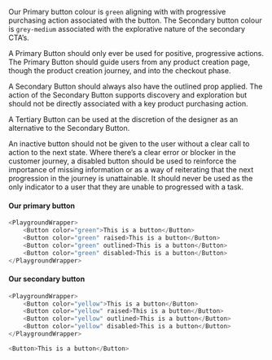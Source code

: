 Our Primary button colour is `green` aligning with with progressive purchasing action associated with the button. The Secondary button colour is `grey-medium` associated with the explorative nature of the secondary CTA’s.

A Primary Button should only ever be used for positive, progressive actions. The Primary Button should guide users from any product creation page, though the product creation journey, and into the checkout phase.

A Secondary Button should always also have the outlined prop applied. The action of the Secondary Button supports discovery and exploration but should not be directly associated with a key product purchasing action.

A Tertiary Button can be used at the discretion of the designer as an alternative to the Secondary Button.

An inactive button should not be given to the user without a clear call to action to the next state. Where there’s a clear error or blocker in the customer journey, a disabled button should be used to reinforce the importance of missing information or as a way of reiterating that the next progression in the journey is unattainable. It should never be used as the only indicator to a user that they are unable to progressed with a task.

#### Our primary button
```js { "noeditor": true }
<PlaygroundWrapper>
    <Button color="green">This is a button</Button>
    <Button color="green" raised>This is a button</Button>
    <Button color="green" outlined>This is a button</Button>
    <Button color="green" disabled>This is a button</Button>
</PlaygroundWrapper>
```

#### Our secondary button
```js { "noeditor": true }
<PlaygroundWrapper>
    <Button color="yellow">This is a button</Button>
    <Button color="yellow" raised>This is a button</Button>
    <Button color="yellow" outlined>This is a button</Button>
    <Button color="yellow" disabled>This is a button</Button>
</PlaygroundWrapper>
```

```js
<Button>This is a button</Button>
```

